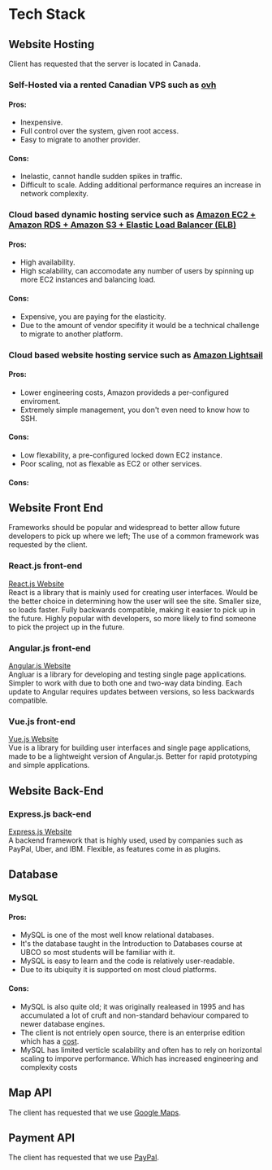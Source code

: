 # Tech Stack

## Website Hosting
Client has requested that the server is located in Canada.

### Self-Hosted via a rented Canadian VPS such as [ovh](https://www.ovhcloud.com/en-ca/vps/)
#### Pros:
* Inexpensive. 
* Full control over the system, given root access. 
* Easy to migrate to another provider. 

#### Cons:
* Inelastic, cannot handle sudden spikes in traffic.
* Difficult to scale. Adding additional performance requires an increase in network complexity.

### Cloud based dynamic hosting service such as [Amazon EC2 + Amazon RDS + Amazon S3 + Elastic Load Balancer (ELB)](https://aws.amazon.com/ec2/) 
#### Pros:
* High availability.
* High scalability, can accomodate any number of users by spinning up more EC2 instances and balancing load.

#### Cons:
* Expensive, you are paying for the elasticity.
* Due to the amount of vendor specifity it would be a technical challenge to migrate to another platform.

### Cloud based website hosting service such as [Amazon Lightsail](https://aws.amazon.com/lightsail/) 
#### Pros:
* Lower engineering costs, Amazon provideds a per-configured enviroment. 
* Extremely simple management, you don't even need to know how to SSH.

#### Cons:
* Low flexability, a pre-configured locked down EC2 instance. 
* Poor scaling, not as flexable as EC2 or other services.

#### Cons:
## Website Front End
Frameworks should be popular and widespread to better allow future developers to pick up where we left; The use of a common framework was requested by the client.

### React.js front-end
[React.js Website](https://reactjs.org/) <br />
React is a library that is mainly used for creating user interfaces. Would be the better choice in determining how the user will see the site. Smaller size, so loads faster. Fully backwards compatible, making it easier to pick up in the future. Highly popular with developers, so more likely to find someone to pick the project up in the future.

### Angular.js front-end
[Angular.js Website](https://angularjs.org/) <br />
Angluar is a library for developing and testing single page applications. Simpler to work with due to both one and two-way data binding. Each update to Angular requires updates between versions, so less backwards compatible.

### Vue.js front-end
[Vue.js Website](https://vuejs.org/) <br />
Vue is a library for building user interfaces and single page applications, made to be a lightweight version of Angular.js. Better for rapid prototyping and simple applications. 

## Website Back-End

### Express.js back-end 
[Express.js Website](https://expressjs.com/) <br />
A backend framework that is highly used, used by companies such as PayPal, Uber, and IBM. Flexible, as features come in as plugins.

## Database
### MySQL
#### Pros:
* MySQL is one of the most well know relational databases. 
* It's the database taught in the Introduction to Databases course at UBCO so most students will be familiar with it. 
* MySQL is easy to learn and the code is relatively user-readable. 
* Due to its ubiquity it is supported on most cloud platforms.

#### Cons:
* MySQL is also quite old; it was originally realeased in 1995 and has accumulated a lot of cruft and non-standard behaviour compared to newer database engines. 
* The client is not entriely open source, there is an enterprise edition which has a [cost](https://shop.oracle.com/pls/ostore/product?p1=MySQL).
* MySQL has limited verticle scalability and often has to rely on horizontal scaling to imporve performance. Which has increased engineering and complexity costs




## Map API
The client has requested that we use [Google Maps](https://cloud.google.com/maps-platform/maps).

## Payment API
The client has requested that we use [PayPal](https://www.paypal.com/ca/home).

